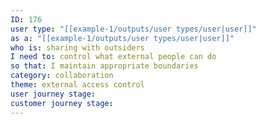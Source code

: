 ```yaml
---
ID: 176
user type: "[[example-1/outputs/user types/user|user]]"
as a: "[[example-1/outputs/user types/user|user]]"
who is: sharing with outsiders
I need to: control what external people can do
so that: I maintain appropriate boundaries
category: collaboration
theme: external access control
user journey stage:
customer journey stage:
---
```

